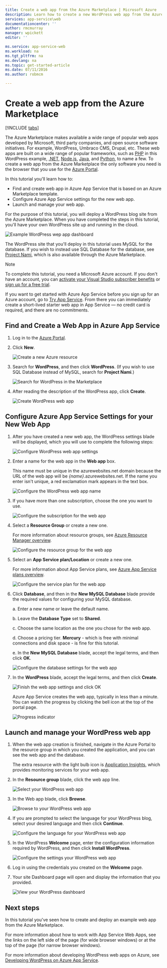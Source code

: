 ```yaml
---
title: Create a web app from the Azure Marketplace | Microsoft Azure
description: Learn how to create a new WordPress web app from the Azure Marketplace by using the Azure Portal.
services: app-service\web
documentationcenter: ''
author: rmcmurray
manager: wpickett
editor: ''

ms.service: app-service-web
ms.workload: na
ms.tgt_pltfrm: na
ms.devlang: na
ms.topic: get-started-article
ms.date: 07/11/2016
ms.author: robmcm

---
```

<!-- Note: This article replaces web-sites-php-web-site-gallery.md -->

# Create a web app from the Azure Marketplace
[!INCLUDE [tabs](../../includes/app-service-web-get-started-nav-tabs.md)]

The Azure Marketplace makes available a wide range of popular web apps developed by Microsoft, third party companies, and open source software initiatives. For example, WordPress, Umbraco CMS, Drupal, etc. These web apps are built on a wide range of popular frameworks, such as [PHP] in this WordPress example, [.NET], [Node.js], [Java], and [Python], to name a few. To create a web app from the Azure Marketplace the only software you need is the browser that you use for the [Azure Portal].

In this tutorial you'll learn how to:

* Find and create web app in Azure App Service that is based on an Azure Marketplace template.
* Configure Azure App Service settings for the new web app.
* Launch and manage your web app.

For the purpose of this tutorial, you will deploy a WordPress blog site from the Azure Marketplace. When you have completed the steps in this tutorial, you'll have your own WordPress site up and running in the cloud.

![Example WordPress wep app dashboard][WordPressDashboard1]

The WordPress site that you'll deploy in this tutorial uses MySQL for the database. If you wish to instead use SQL Database for the database, see [Project Nami], which is also available through the Azure Marketplace.

> [!NOTE]
> To complete this tutorial, you need a Microsoft Azure account. If you don't have an account, you can [activate your Visual Studio subscriber benefits][activate] or [sign up for a free trial][free trial].
> 
> If you want to get started with Azure App Service before you sign up for an Azure account, go to [Try App Service]. From there you can immediately create a short-lived starter web app in App Service — no credit card is required, and there are no commitments.
> 
> 

## Find and Create a Web App in Azure App Service
1. Log in to the [Azure Portal].
2. Click **New**.
   
    ![Create a new Azure resource][MarketplaceStart]
3. Search for **WordPress**, and then click **WordPress**. (If you wish to use SQL Database instead of MySQL, search for **Project Nami**.)
   
    ![Search for WordPress in the Marketplace][MarketplaceSearch]
4. After reading the description of the WordPress app, click **Create**.
   
    ![Create WordPress web app][MarketplaceCreate]

## Configure Azure App Service Settings for your New Web App
1. After you have created a new web app, the WordPress settings blade will be displayed, which you will use to complete the following steps:
   
    ![Configure WordPress web app settings][ConfigStart]
2. Enter a name for the web app in the **Web app** box.
   
    This name must be unique in the azurewebsites.net domain because the URL of the web app will be *{name}*.azurewebsites.net. If the name you enter isn't unique, a red exclamation mark appears in the text box.
   
    ![Configure the WordPress web app name][ConfigAppName]
3. If you have more than one subscription, choose the one you want to use. 
   
    ![Configure the subscription for the web app][ConfigSubscription]
4. Select a **Resource Group** or create a new one.
   
    For more information about resource groups, see [Azure Resource Manager overview][ResourceGroups].
   
    ![Configure the resource group for the web app][ConfigResourceGroup]
5. Select an **App Service plan/Location** or create a new one.
   
    For more information about App Service plans, see [Azure App Service plans overview][AzureAppServicePlans].    
   
    ![Configure the service plan for the web app][ConfigServicePlan]
6. Click **Database**, and then in the **New MySQL Database** blade provide the required values for configuring your MySQL database.
   
    a. Enter a new name or leave the default name.
   
    b. Leave the **Database Type** set to **Shared**.
   
    c. Choose the same location as the one you chose for the web app.
   
    d. Choose a pricing tier. **Mercury** - which is free with minimal connections and disk space - is fine for this tutorial.
   
    e. In the **New MySQL Database** blade, accept the legal terms, and then click **OK**. 
   
    ![Configure the database settings for the web app][ConfigDatabase]
7. In the **WordPress** blade, accept the legal terms, and then click **Create**. 
   
    ![Finish the web app settings and click OK][ConfigFinished]
   
    Azure App Service creates the web app, typically in less than a minute. You can watch the progress by clicking the bell icon at the top of the portal page.
   
    ![Progress indicator][ConfigProgress]

## Launch and manage your WordPress web app
1. When the web app creation is finished, navigate in the Azure Portal to the resource group in which you created the application, and you can see the web app and the database.
   
    The extra resource with the light bulb icon is [Application Insights][ApplicationInsights], which provides monitoring services for your web app.
2. In the **Resource group** blade, click the web app line.
   
    ![Select your WordPress web app][WordPressSelect]
3. In the Web app blade, click **Browse**.
   
    ![Browse to your WordPress web app][WordPressBrowse]
4. If you are prompted to select the language for your WordPress blog, select your desired language and then click **Continue**.
   
    ![Configure the language for your WordPress web app][WordPressLanguage]
5. In the WordPress **Welcome** page, enter the configuration information required by WordPress, and then click **Install WordPress**.
   
    ![Configure the settings your WordPress web app][WordPressConfigure]
6. Log in using the credentials you created on the **Welcome** page.  
7. Your site Dashboard page will open and display the information that you provided.    
   
    ![View your WordPress dashboard][WordPressDashboard2]

## Next steps
In this tutorial you've seen how to create and deploy an example web app from the Azure Marketplace.

For more information about how to work with App Service Web Apps, see the links on the left side of the page (for wide browser windows) or at the top of the page (for narrow browser windows).

For more information about developing WordPress web apps on Azure, see [Developing WordPress on Azure App Service][WordPressOnAzure]. 

<!-- URL List -->

[PHP]: https://azure.microsoft.com/develop/php/
[.NET]: https://azure.microsoft.com/develop/net/
[Node.js]: https://azure.microsoft.com/develop/nodejs/
[Java]: https://azure.microsoft.com/develop/java/
[Python]: https://azure.microsoft.com/develop/python/
[activate]: https://azure.microsoft.com/pricing/member-offers/msdn-benefits-details/
[free trial]: https://azure.microsoft.com/pricing/free-trial/
[Try App Service]: http://go.microsoft.com/fwlink/?LinkId=523751
[ResourceGroups]: ../resource-group-overview.md
[AzureAppServicePlans]: ../app-service/azure-web-sites-web-hosting-plans-in-depth-overview.md
[ApplicationInsights]: https://azure.microsoft.com/services/application-insights/
[Azure Portal]: https://portal.azure.com/
[Project Nami]: http://projectnami.org/
[WordPressOnAzure]: ./develop-wordpress-on-app-service-web-apps.md

<!-- IMG List -->

[MarketplaceStart]: ./media/app-service-web-create-web-app-from-marketplace/marketplacestart.png
[MarketplaceSearch]: ./media/app-service-web-create-web-app-from-marketplace/marketplacesearch.png
[MarketplaceCreate]: ./media/app-service-web-create-web-app-from-marketplace/marketplacecreate.png
[ConfigStart]: ./media/app-service-web-create-web-app-from-marketplace/configstart.png
[ConfigAppName]: ./media/app-service-web-create-web-app-from-marketplace/configappname.png
[ConfigSubscription]: ./media/app-service-web-create-web-app-from-marketplace/configsubscription.png
[ConfigResourceGroup]: ./media/app-service-web-create-web-app-from-marketplace/configresourcegroup.png
[ConfigServicePlan]: ./media/app-service-web-create-web-app-from-marketplace/configserviceplan.png
[ConfigDatabase]: ./media/app-service-web-create-web-app-from-marketplace/configdatabase.png
[ConfigFinished]: ./media/app-service-web-create-web-app-from-marketplace/configfinished.png
[ConfigProgress]: ./media/app-service-web-create-web-app-from-marketplace/configprogress.png
[WordPressSelect]: ./media/app-service-web-create-web-app-from-marketplace/wpselect.png
[WordPressBrowse]: ./media/app-service-web-create-web-app-from-marketplace/wpbrowse.png
[WordPressLanguage]: ./media/app-service-web-create-web-app-from-marketplace/wplanguage.png
[WordPressDashboard1]: ./media/app-service-web-create-web-app-from-marketplace/wpdashboard1.png
[WordPressDashboard2]: ./media/app-service-web-create-web-app-from-marketplace/wpdashboard2.png
[WordPressConfigure]: ./media/app-service-web-create-web-app-from-marketplace/wpconfigure.png
